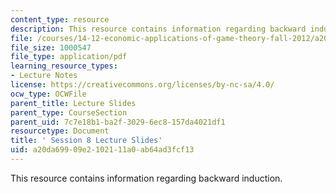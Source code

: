 ```yaml
---
content_type: resource
description: This resource contains information regarding backward induction.
file: /courses/14-12-economic-applications-of-game-theory-fall-2012/a20da69909e2102111a0ab64ad3fcf13_MIT14_12F12_slides8.pdf
file_size: 1000547
file_type: application/pdf
learning_resource_types:
- Lecture Notes
license: https://creativecommons.org/licenses/by-nc-sa/4.0/
ocw_type: OCWFile
parent_title: Lecture Slides
parent_type: CourseSection
parent_uid: 7c7e18b1-ba2f-3029-6ec8-157da4021df1
resourcetype: Document
title: ' Session 8 Lecture Slides'
uid: a20da699-09e2-1021-11a0-ab64ad3fcf13
---
```

This resource contains information regarding backward induction.